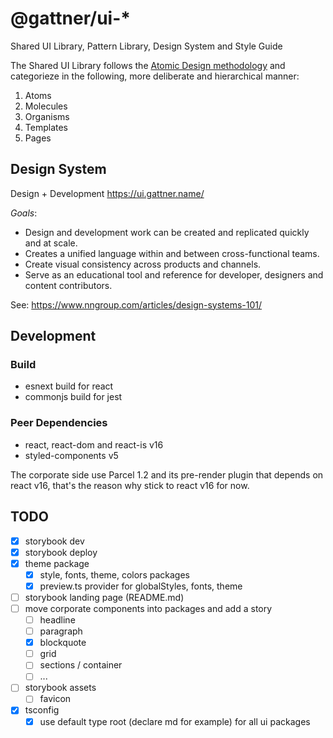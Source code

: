 # @gattner/ui-*

Shared UI Library, Pattern Library, Design System and Style Guide

The Shared UI Library follows the [Atomic Design methodology](https://atomicdesign.bradfrost.com/chapter-2/) and categorieze in the following, more deliberate and hierarchical manner:

1. Atoms
2. Molecules
3. Organisms
4. Templates
5. Pages

## Design System

Design + Development <https://ui.gattner.name/>

_Goals_:

* Design and development work can be created and replicated quickly and at scale.
* Creates a unified language within and between cross-functional teams.
* Create visual consistency across products and channels.
* Serve as an educational tool and reference for developer, designers and content contributors.

See: <https://www.nngroup.com/articles/design-systems-101/>

## Development

### Build

* esnext build for react
* commonjs build for jest

### Peer Dependencies

* react, react-dom and react-is v16
* styled-components v5

The corporate side use Parcel 1.2 and its pre-render plugin that depends on react v16, that's the reason why stick to react v16 for now.

## TODO

* [X] storybook dev
* [x] storybook deploy
* [x] theme package
  * [x] style, fonts, theme, colors packages
  * [x] preview.ts provider for globalStyles, fonts, theme
* [ ] storybook landing page (README.md)
* [ ] move corporate components into packages and add a story
  * [ ] headline
  * [ ] paragraph
  * [x] blockquote
  * [ ] grid
  * [ ] sections / container
  * [ ] ...
* [ ] storybook assets
  * [ ] favicon
* [x] tsconfig
  * [x] use default type root (declare md for example) for all ui packages

